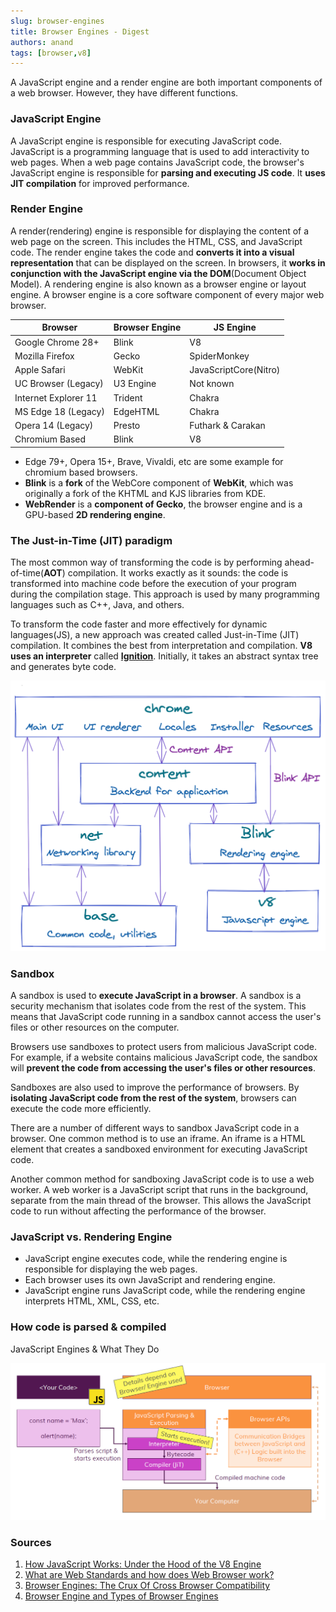 ```yaml
---
slug: browser-engines
title: Browser Engines - Digest
authors: anand
tags: [browser,v8]
---
```


A JavaScript engine and a render engine are both important components of a web browser. However, they have different functions.

### JavaScript Engine

A JavaScript engine is responsible for executing JavaScript code. JavaScript is a programming language that is used to add interactivity to web pages. When a web page contains JavaScript code, the browser's JavaScript engine is responsible for **parsing and executing JS code**. It **uses JIT compilation** for improved performance.

### Render Engine

A render(rendering) engine is responsible for displaying the content of a web page on the screen. This includes the HTML, CSS, and JavaScript code. The render engine takes the code and **converts it into a visual representation** that can be displayed on the screen. In browsers, it **works in conjunction with the JavaScript engine via the DOM**(Document Object Model). A rendering engine is also known as a browser engine or layout engine. A browser engine is a core software component of every major web browser.

<!--truncate-->

| **Browser**          | **Browser Engine** | **JS Engine**         |
|----------------------|--------------------|-----------------------|
| Google Chrome 28+    | Blink              | V8                    |
| Mozilla Firefox      | Gecko              | SpiderMonkey          |
| Apple Safari         | WebKit             | JavaScriptCore(Nitro) |
| UC Browser (Legacy)  | U3 Engine          | Not known             |
| Internet Explorer 11 | Trident            | Chakra                |
| MS Edge 18 (Legacy)  | EdgeHTML           | Chakra                |
| Opera 14 (Legacy)    | Presto             | Futhark & Carakan     |
| Chromium Based       | Blink              | V8                    |


* Edge 79+, Opera 15+, Brave, Vivaldi, etc are some example for chromium based browsers.
* **Blink** is a **fork** of the WebCore component of **WebKit**, which was originally a fork of the KHTML and KJS libraries from KDE.
* **WebRender** is a **component of Gecko**, the browser engine and is a GPU-based **2D rendering engine**.

### The Just-in-Time (JIT) paradigm

The most common way of transforming the code is by performing ahead-of-time(**AOT**) compilation. It works exactly as it sounds: the code is transformed into machine code before the execution of your program during the compilation stage. This approach is used by many programming languages such as C++, Java, and others.

To transform the code faster and more effectively for dynamic languages(JS), a new approach was created called Just-in-Time (JIT) compilation. It combines the best from interpretation and compilation. **V8 uses an interpreter** called [**Ignition**](https://github.com/v8/v8/blob/master/src/interpreter/interpreter.h). Initially, it takes an abstract syntax tree and generates byte code.

![chicken or egg](./chromium-browser.png)

### Sandbox

A sandbox is used to **execute JavaScript in a browser**. A sandbox is a security mechanism that isolates code from the rest of the system. This means that JavaScript code running in a sandbox cannot access the user's files or other resources on the computer.

Browsers use sandboxes to protect users from malicious JavaScript code. For example, if a website contains malicious JavaScript code, the sandbox will **prevent the code from accessing the user's files or other resources**.

Sandboxes are also used to improve the performance of browsers. By **isolating JavaScript code from the rest of the system**, browsers can execute the code more efficiently.

There are a number of different ways to sandbox JavaScript code in a browser. One common method is to use an iframe. An iframe is a HTML element that creates a sandboxed environment for executing JavaScript code.

Another common method for sandboxing JavaScript code is to use a web worker. A web worker is a JavaScript script that runs in the background, separate from the main thread of the browser. This allows the JavaScript code to run without affecting the performance of the browser.

### JavaScript vs. Rendering Engine

* JavaScript engine executes code, while the rendering engine is responsible for displaying the web pages.
* Each browser uses its own JavaScript and rendering engine.
* JavaScript engine runs JavaScript code, while the rendering engine interprets HTML, XML, CSS, etc.

### How code is parsed & compiled

JavaScript Engines & What They Do

![JavaScript Engines](js-engines.png)

### Sources

1. [How JavaScript Works: Under the Hood of the V8 Engine](https://www.freecodecamp.org/news/javascript-under-the-hood-v8/)
2. [What are Web Standards and how does Web Browser work?](https://lyamkin.com/blog/what-are-web-standards-and-how-does-web-browser-work/)
3. [Browser Engines: The Crux Of Cross Browser Compatibility](https://www.lambdatest.com/blog/browser-engines-the-crux-of-cross-browser-compatibility/)
4. [Browser Engine and Types of Browser Engines](https://codinglap.com/browser-engine-and-types-of-browser-engines/)
